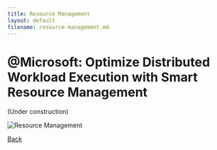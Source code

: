 ```yaml
---
title: Resource Management
layout: default
filename: resource-management.md
--- 
```


# @Microsoft: Optimize Distributed Workload Execution with Smart Resource Management

(Under construction)

![Resource Management](https://github.com/RicardoFrankBarrera/Professional-Portfolio/blob/main/Project%20one-pagers/05%20Resource%20Management%20Container%20Sizing.jpg?raw=true)

[Back](./)

